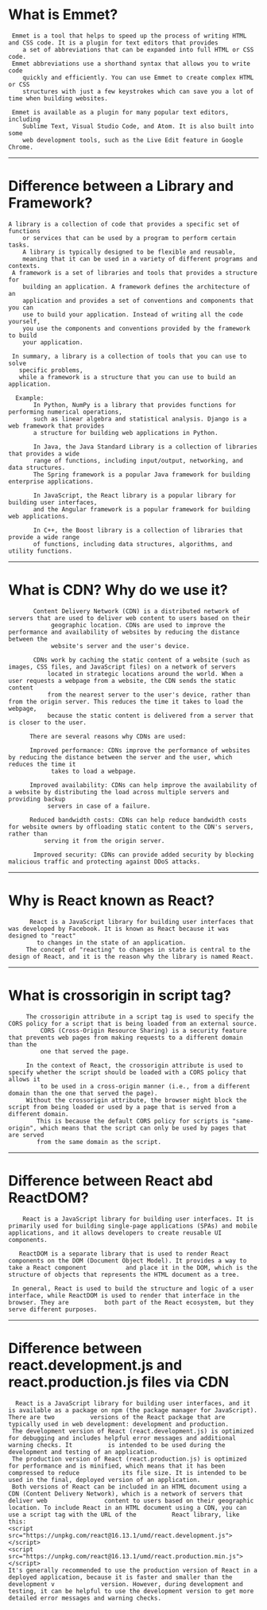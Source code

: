# What is Emmet?
     
     Emmet is a tool that helps to speed up the process of writing HTML and CSS code. It is a plugin for text editors that provides 
        a set of abbreviations that can be expanded into full HTML or CSS code.
     Emmet abbreviations use a shorthand syntax that allows you to write code 
        quickly and efficiently. You can use Emmet to create complex HTML or CSS 
        structures with just a few keystrokes which can save you a lot of time when building websites.

     Emmet is available as a plugin for many popular text editors, including 
        Sublime Text, Visual Studio Code, and Atom. It is also built into some
        web development tools, such as the Live Edit feature in Google Chrome.
---

 # Difference between a Library and Framework?
     
    A library is a collection of code that provides a specific set of functions 
        or services that can be used by a program to perform certain tasks. 
        A library is typically designed to be flexible and reusable,
        meaning that it can be used in a variety of different programs and contexts.
     A framework is a set of libraries and tools that provides a structure for 
        building an application. A framework defines the architecture of an 
        application and provides a set of conventions and components that you can 
        use to build your application. Instead of writing all the code yourself,
        you use the components and conventions provided by the framework to build
        your application.

     In summary, a library is a collection of tools that you can use to solve 
       specific problems,
       while a framework is a structure that you can use to build an application.
       
      Example:
           In Python, NumPy is a library that provides functions for performing numerical operations,
           such as linear algebra and statistical analysis. Django is a web framework that provides 
           a structure for building web applications in Python.

           In Java, the Java Standard Library is a collection of libraries that provides a wide 
           range of functions, including input/output, networking, and data structures. 
           The Spring framework is a popular Java framework for building enterprise applications.

           In JavaScript, the React library is a popular library for building user interfaces,
           and the Angular framework is a popular framework for building web applications.

           In C++, the Boost library is a collection of libraries that provide a wide range 
           of functions, including data structures, algorithms, and utility functions.
           
 --- 
 
  # What is CDN? Why do we use it?
           
           Content Delivery Network (CDN) is a distributed network of servers that are used to deliver web content to users based on their
                geographic location. CDNs are used to improve the performance and availability of websites by reducing the distance between the 
                website's server and the user's device.

           CDNs work by caching the static content of a website (such as images, CSS files, and JavaScript files) on a network of servers
               located in strategic locations around the world. When a user requests a webpage from a website, the CDN sends the static content 
               from the nearest server to the user's device, rather than from the origin server. This reduces the time it takes to load the webpage,
               because the static content is delivered from a server that is closer to the user.
           
          There are several reasons why CDNs are used:

          Improved performance: CDNs improve the performance of websites by reducing the distance between the server and the user, which reduces the time it
                takes to load a webpage.

          Improved availability: CDNs can help improve the availability of a website by distributing the load across multiple servers and providing backup 
               servers in case of a failure.

          Reduced bandwidth costs: CDNs can help reduce bandwidth costs for website owners by offloading static content to the CDN's servers, rather than 
              serving it from the origin server.

           Improved security: CDNs can provide added security by blocking malicious traffic and protecting against DDoS attacks.

---

# Why is React known as React?
          React is a JavaScript library for building user interfaces that was developed by Facebook. It is known as React because it was designed to "react" 
            to changes in the state of an application.
         The concept of "reacting" to changes in state is central to the design of React, and it is the reason why the library is named React.

---

# What is crossorigin in script tag?
         The crossorigin attribute in a script tag is used to specify the CORS policy for a script that is being loaded from an external source. 
             CORS (Cross-Origin Resource Sharing) is a security feature that prevents web pages from making requests to a different domain than the 
             one that served the page.

         In the context of React, the crossorigin attribute is used to specify whether the script should be loaded with a CORS policy that allows it 
             to be used in a cross-origin manner (i.e., from a different domain than the one that served the page).
         Without the crossorigin attribute, the browser might block the script from being loaded or used by a page that is served from a different domain.
            This is because the default CORS policy for scripts is "same-origin", which means that the script can only be used by pages that are served 
            from the same domain as the script.
 
 ---
 
 # Difference between React abd ReactDOM?
        React is a JavaScript library for building user interfaces. It is primarily used for building single-page applications (SPAs) and mobile                        applications, and it allows developers to create reusable UI components.

       ReactDOM is a separate library that is used to render React components on the DOM (Document Object Model). It provides a way to take a React component           and place it in the DOM, which is the structure of objects that represents the HTML document as a tree.

     In general, React is used to build the structure and logic of a user interface, while ReactDOM is used to render that interface in the browser. They are          both part of the React ecosystem, but they serve different purposes.
         
 ---
 
 # Difference between react.development.js and react.production.js files via CDN
      React is a JavaScript library for building user interfaces, and it is available as a package on npm (the package manager for JavaScript). There are two          versions of the React package that are typically used in web development: development and production.
     The development version of React (react.development.js) is optimized for debugging and includes helpful error messages and additional warning checks. It          is intended to be used during the development and testing of an application.
     The production version of React (react.production.js) is optimized for performance and is minified, which means that it has been compressed to reduce            its file size. It is intended to be used in the final, deployed version of an application.
     Both versions of React can be included in an HTML document using a CDN (Content Delivery Network), which is a network of servers that deliver web                content to users based on their geographic location. To include React in an HTML document using a CDN, you can use a script tag with the URL of the          React library, like this:
    <script src="https://unpkg.com/react@16.13.1/umd/react.development.js"></script>
    <script src="https://unpkg.com/react@16.13.1/umd/react.production.min.js"></script>
    It's generally recommended to use the production version of React in a deployed application, because it is faster and smaller than the development v             version. However, during development and testing, it can be helpful to use the development version to get more detailed error messages and warning checks.


    

